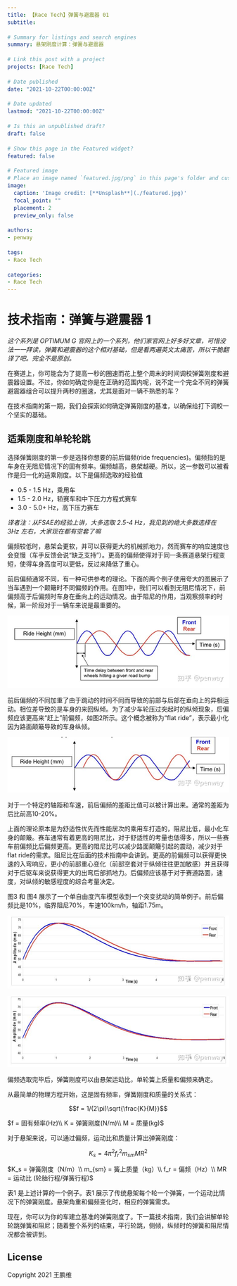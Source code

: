 ```yaml
---
title: 【Race Tech】弹簧与避震器 01
subtitle: 

# Summary for listings and search engines
summary: 悬架刚度计算：弹簧与避震器

# Link this post with a project
projects: [Race Tech]

# Date published
date: "2021-10-22T00:00:00Z"

# Date updated
lastmod: "2021-10-22T00:00:00Z"

# Is this an unpublished draft?
draft: false

# Show this page in the Featured widget?
featured: false

# Featured image
# Place an image named `featured.jpg/png` in this page's folder and customize its options here.
image:
  caption: 'Image credit: [**Unsplash**](./featured.jpg)'
  focal_point: ""
  placement: 2
  preview_only: false

authors:
- penway

tags:
- Race Tech

categories:
- Race Tech
---
```


# 技术指南：弹簧与避震器 1

*这个系列是 OPTIMUM G 官网上的一个系列，他们家官网上好多好文章，可惜没法一一拜读，弹簧和避震器的这个相对基础，但是看两遍英文太痛苦，所以干脆翻译了吧。完全不是原创。*

在赛道上，你可能会为了提高一秒的圈速而花上整个周末的时间调校弹簧刚度和避震器设置。不过，你如何确定你是在正确的范围内呢，说不定一个完全不同的弹簧避震器组合可以提升两秒的圈速，尤其是面对一辆不熟悉的车？

在技术指南的第一期，我们会探索如何确定弹簧刚度的基准，以确保给打下调校一个坚实的基础。

## 适乘刚度和单轮轮跳

选择弹簧刚度的第一步是选择你想要的前后偏频(ride frequencies)。偏频指的是车身在无阻尼情况下的固有频率。偏频越高，悬架越硬。所以，这一参数可以被看作是归一化的适乘刚度。以下是偏频选取的经验值

- 0.5 - 1.5 Hz，乘用车
- 1.5 - 2.0 Hz，轿赛车和中下压力方程式赛车
- 3.0 - 5.0+ Hz，高下压力赛车

*译者注：从FSAE的经验上讲，大多选取 2.5-4 Hz，我见到的绝大多数选择在 3Hz 左右，大家现在都有空套了嘛*

偏频较低时，悬架会更软，并可以获得更大的机械抓地力，然而赛车的响应速度也会变慢（车手反馈会说“缺乏支持”）。更高的偏频使得对于同一条赛道悬架行程变短，使得车身高度可以更低，反过来降低了重心。

前后偏频通常不同，有一种可供参考的理论。下面的两个例子使用夸大的图展示了当车遇到一个颠簸时不同偏频的作用。在图1中，我们可以看到无阻尼情况下，前偏频高于后偏频时车身在垂向上的运动情况。由于阻尼的作用，当观察频率的时候，第一阶段对于一辆车来说是最重要的。

![图1 前偏频高于后偏频](content\post\RaceTech\SpringDampers\01\1.jpg)

前后偏频的不同加重了由于跳动的时间不同而导致的前部与后部在垂向上的异相运动。相位差导致的是车身的来回纵倾。为了减少车轮压过突起时的纵倾现象，后偏频应该更高来“赶上”前偏频，如图2所示。这个概念被称为“flat ride”，表示最小化因为路面颠簸导致的车身纵倾。

![图2 更高的后偏频](.\2.jpg)

对于一个特定的轴距和车速，前后偏频的差距比值可以被计算出来。通常的差距为后比前高10-20%。

上面的理论原本是为舒适性优先而性能居次的乘用车打造的，阻尼比低，最小化车身的颠簸。赛车通常有着更高的阻尼比，对于舒适性的考量也低得多，所以一些赛车前偏频比后偏频更高。更高的阻尼比可以减少路面颠簸引起的震动，减少对于flat ride的需求。阻尼比在后面的技术指南中会讲到。更高的前偏频可以获得更快速的入弯响应，更小的前部重心变化（前部空套对于纵倾往往更加敏感）并且获得对于后驱车来说获得更大的出弯后部抓地力。后偏频应该基于对于赛道路面，速度，对纵倾的敏感程度的综合考量决定。

图3 和 图4 展示了一个单自由度汽车模型收到一个突变扰动的简单例子。前后偏频比是10%，临界阻尼70%，车速100km/h，轴距1.75m。

![图3 前偏频比后偏频高10%](.\3.jpg)

![图4 后偏频比前偏频高10%](.\4.jpg)

偏频选取完毕后，弹簧刚度可以由悬架运动比，单轮簧上质量和偏频来确定。

从最简单的物理方程开始，这是固有频率，弹簧刚度和质量的关系式：

$$f = 1/(2\pi)\sqrt{\frac{K}{M}}$$

$f = 固有频率(Hz)\\
K = 弹簧刚度(N/m)\\
M = 质量(kg)$

对于悬架来说，可以通过偏频，运动比和质量计算出弹簧刚度：

$$K_s = 4 \pi^2 f_r^2 m_{sm} {MR}^2$$

$K_s = 弹簧刚度（N/m）\\
m_{sm} = 簧上质量（kg）\\
f_r = 偏频（Hz）\\
MR = 运动比 (轮胎行程/弹簧行程)$

表1 是上述计算的一个例子。表1 展示了传统悬架每个轮一个弹簧，一个运动比情况下的弹簧刚度。悬架角重和偏频变化时，相应的弹簧需求。

现在，你可以为你的车建立基准的弹簧刚度了。下一篇技术指南，我们会讲解单轮轮跳弹簧和阻尼；随着整个系列的结束，平行轮跳，侧倾，纵倾时的弹簧和阻尼情况都会被讲到。

## License

Copyright 2021 王鹏维